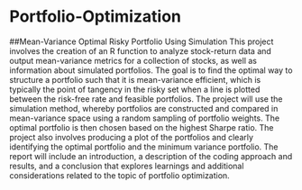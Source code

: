# Portfolio-Optimization
##Mean-Variance Optimal Risky Portfolio Using Simulation
 This project involves the creation of an R function to analyze stock-return data and output mean-variance metrics for a collection of stocks, as well as information about simulated portfolios. The goal is to find the optimal way to structure a portfolio such that it is mean-variance efficient, which is typically the point of tangency in the risky set when a line is plotted between the risk-free rate and feasible portfolios. The project will use the simulation method, whereby portfolios are constructed and compared in mean-variance space using a random sampling of portfolio weights. The optimal portfolio is then chosen based on the highest Sharpe ratio. The project also involves producing a plot of the portfolios and clearly identifying the optimal portfolio and the minimum variance portfolio. The report will include an introduction, a description of the coding approach and results, and a conclusion that explores learnings and additional considerations related to the topic of portfolio optimization.
